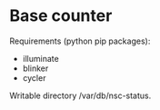 # Base counter

Requirements (python pip packages):
 - illuminate
 - blinker
 - cycler

Writable directory /var/db/nsc-status.